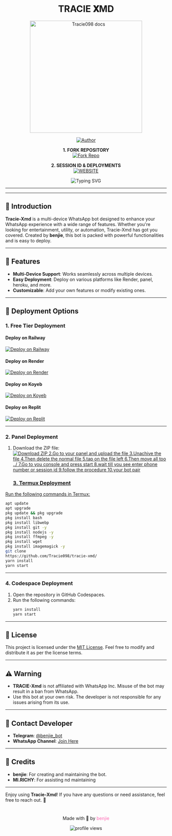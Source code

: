 <h1 align="center"> TRACIE 𝐗MD </h1>

<p align="center">
  <a href="https://github.com/Tracie098/traciexmd">
    <img alt="Tracie098 docs" height="350" src="https://i.ibb.co/nqsRcKDB/Xploader4.jpg">
  </a>
</p>
    
</a>
</p>
<p align="center">
<a href="https://github.com/Tracie098"><img title="Author" src="https://img.shields.io/badge/Tracie-darkgreen?style=for-the-badge&logo=whatsapp"></a>
<p/>

<p align="center">
    <strong>1. FORK REPOSITORY</strong>
  <br>
    <a href="https://github.com/Tracie098/Tracie-xmd/fork" target="_blank">
        <img alt="Fork Repo" src="https://img.shields.io/badge/Fork%20Repo-100000?style=for-the-badge&logo=scan&logoColor=white&labelColor=darkgreen&color=darkgreen"/>
    </a>
</p>

<p align="center">
    <strong>2. SESSION ID & DEPLOYMENTS</strong>
    <br>
    <a href="https://www.cypherx.space/" target="_blank">
        <img alt="WEBSITE" src="https://img.shields.io/badge/Let%27s_Go-100000?style=for-the-badge&logo=scan&logoColor=white&labelColor=darkred&color=darkred"/>
    </a>
</p>
<div align="center">
  <img src="https://readme-typing-svg.demolab.com?font=Fira+Code&size=25&duration=3000&pause=1000&color=FF69B4&center=true&vCenter=true&width=800&height=50&lines=THE+MOST+ADVANCED+MULTI-DEVICE+WHATSAPP+BOT;PACKED+WITH+1000%2B+AMAZING+FEATURES;EASY+TO+DEPLOY+AND+USE;CREATED+BY+benjie" alt="Typing SVG" />
</div>

---
---

## 📝 **Introduction**
**Tracie-Xmd** is a multi-device WhatsApp bot designed to enhance your WhatsApp experience with a wide range of features. Whether you're looking for entertainment, utility, or automation, Tracie-Xmd has got you covered. Created by **benjie**, this bot is packed with powerful functionalities and is easy to deploy.

---

## 🚀 **Features**
- **Multi-Device Support**: Works seamlessly across multiple devices.
- **Easy Deployment**: Deploy on various platforms like Render, panel, heroku, and more.
- **Customizable**: Add your own features or modify existing ones.

---

## 🚀 **Deployment Options**

### **1. Free Tier Deployment**
#### **Deploy on Railway**
[![Deploy on Railway](https://railway.app/button.svg)](https://railway.com?referralCode=UJsbA0)

#### **Deploy on Render**
<a href="https://render-tracie-Xmd-deploy.onrender.com/">
  <img src="https://img.shields.io/badge/Deploy_on_Render-blue?style=for-the-badge&logo=render&logoColor=white" alt="Deploy on Render">
</a>

#### **Deploy on Koyeb**
[![Deploy on Koyeb](https://www.koyeb.com/static/images/deploy/button.svg)](https://app.koyeb.com/deploy?name=tracie&repository=riasadmin12%2FTracie-xmd&branch=main&build_command=npm+install&run_command=npm+start&instance_type=free&env%5BSESSION_ID%5D=)

#### **Deploy on Replit**
<a href="https://replit.com/github/tracie098/tracie-xmd">
  <img src="https://img.shields.io/badge/Deploy_on_Replit-red?style=for-the-badge&logo=replit&logoColor=white" alt="Deploy on Replit">
</a>

---

### **2. Panel Deployment**
1. Download the ZIP file:
   <br>
   <a href="https://github.com/Tracie098/tracie-xmd/archive/refs/heads/main.zip">
     <img src="https://img.shields.io/badge/Download_ZIP-red?style=for-the-badge&logo=google&logoColor=white" alt="Download ZIP">
   2.Go to your panel and upload the file
   3.Unachive the file
   4.Then delete the normal file
   5.tap on the file left
   6.Then move all too ../
   7.Go to you console and press start
   8.wait till you see enter phone number or session id
   9.follow the procedure
   10.your bot pair
   ### **3. Termux Deployment**
Run the following commands in Termux:
```bash
apt update
apt upgrade
pkg update && pkg upgrade
pkg install bash
pkg install libwebp
pkg install git -y
pkg install nodejs -y 
pkg install ffmpeg -y 
pkg install wget
pkg install imagemagick -y
git clone
https://github.com/Tracie098/tracie-xmd/
yarn install
yarn start
```

---

### **4. Codespace Deployment**
1. Open the repository in GitHub Codespaces.
2. Run the following commands:
   ```bash
   yarn install
   yarn start
   ```

---

## 📜 **License**
This project is licensed under the [MIT License](https://opensource.org/licenses/MIT). Feel free to modify and distribute it as per the license terms.

---

## ⚠️ **Warning**
- **TRACIE-Xmd** is not affiliated with WhatsApp Inc. Misuse of the bot may result in a ban from WhatsApp.
- Use this bot at your own risk. The developer is not responsible for any issues arising from its use.

---

## 💬 **Contact Developer**
- **Telegram**: [@benjie_bot](https://t.me/unknown)
- **WhatsApp Channel**: [Join Here](unknown)

---

## 🙏 **Credits**
- **benjie**: For creating and maintaining the bot.
- **MI.RICHY**: For assisting nd maintaining

---

Enjoy using **Tracie-Xmd**! If you have any questions or need assistance, feel free to reach out. 🚀

<div align="center" style="margin-top: 40px;">
  <p>Made with 🖤 by <a href="https://github.com/tracie098" style="color: #ff69b4; text-decoration: none;"> benjie </a></p>
  <img src="https://komarev.com/ghpvc/?username=Benjie&label=Profile%20views&color=ff69b4&style=flat" alt="profile views" />
